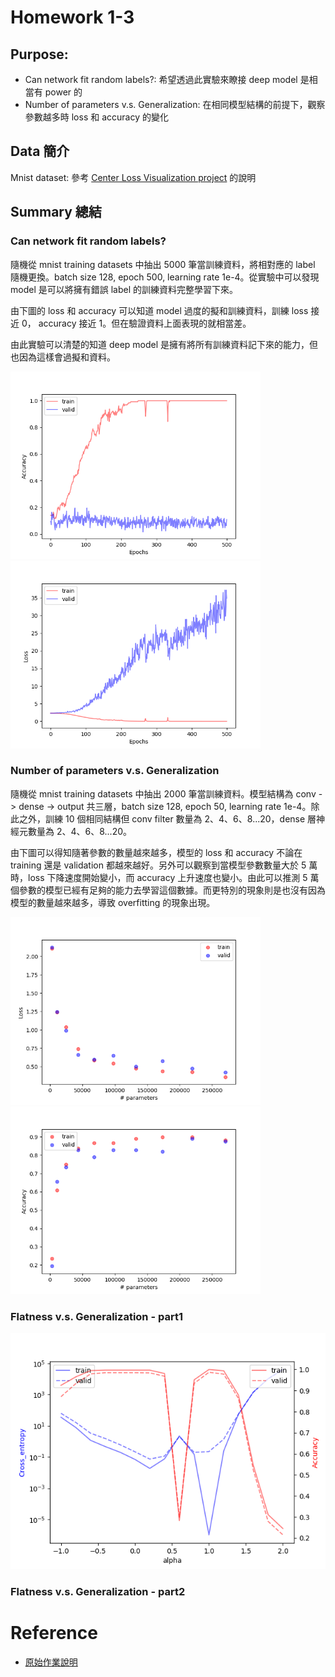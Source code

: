 # Homework 1-3

## Purpose: 

* Can network fit random labels?: 希望透過此實驗來瞭接 deep model 是相當有 power 的
* Number of parameters v.s. Generalization: 在相同模型結構的前提下，觀察參數越多時 loss 和 accuracy 的變化

## Data 簡介

Mnist dataset: 參考 [Center Loss Visualization project](https://github.com/machineCYC/SideProjects/tree/master/01-CenterLossVisualization) 的說明

## Summary 總結

### Can network fit random labels?

隨機從 mnist training datasets 中抽出 5000 筆當訓練資料，將相對應的 label 隨機更換。batch size 128, epoch 500, learning rate 1e-4。從實驗中可以發現 model 是可以將擁有錯誤 label 的訓練資料完整學習下來。

由下圖的 loss 和 accuracy 可以知道 model 過度的擬和訓練資料，訓練 loss 接近 0， accuracy 接近 1。但在驗證資料上面表現的就相當差。

由此實驗可以清楚的知道 deep model 是擁有將所有訓練資料記下來的能力，但也因為這樣會過擬和資料。

<div class="center">
    <img src="image/Random_label_accuracy.png" height="300px">
    <img src="image/Random_label_loss.png" height="300px">
</div>

### Number of parameters v.s. Generalization

隨機從 mnist training datasets 中抽出 2000 筆當訓練資料。模型結構為 conv -> dense -> output 共三層，batch size 128, epoch 50, learning rate 1e-4。除此之外，訓練 10 個相同結構但 conv filter 數量為 2、4、6、8...20，dense 層神經元數量為 2、4、6、8...20。

由下圖可以得知隨著參數的數量越來越多，模型的 loss 和 accuracy 不論在 training 還是 validation 都越來越好。另外可以觀察到當模型參數數量大於 5 萬時，loss 下降速度開始變小，而 accuracy 上升速度也變小。由此可以推測 5 萬個參數的模型已經有足夠的能力去學習這個數據。而更特別的現象則是也沒有因為模型的數量越來越多，導致 overfitting 的現象出現。

<div class="center">
    <img src="image/Nbr_para_gen_loss.png" height="300px">
    <img src="image/Nbr_para_gen_accuracy.png" height="300px">
</div>

### Flatness v.s. Generalization - part1



![](image/Flatness_vs_gen_p1_inter.png)


### Flatness v.s. Generalization - part2

# Reference

* [原始作業說明](https://docs.google.com/presentation/d/18swR-wgvVWwiOds1cUrBbouAfd3YBRUC6RLUMoiUrns/edit#slide=id.p3)